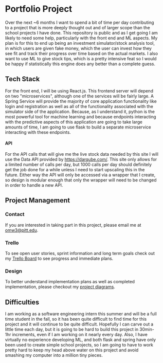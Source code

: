 # Portfolio Project
Over the next ~6 months I want to spend a bit of time per day contributing to a project that is more deeply thought out and of larger scope than the school projects I have done. This repository is public and as I get going I am likely to need some help, particularly with the front end and ML aspects. My plan is for this to end up being an investment simulator/stock analysis tool, in which users are given fake money, which the user can invest how they see fit and track their progress over time based on the actual markets. I also want to use ML to give stock tips, which is a pretty intensive feat so I would be happy if statistically this engine does any better than a complete guess.
## Tech Stack
For the front end, I will be using React.js. This frontend server will depend on two "microservices", although one of the services will be fairly large. A Spring Service will provide the majority of core application functionality like login and registration as well as all of the functionality associated with the simulator side of the application. Because, as I understand it, python is the most powerful tool for machine learning and because endpoints interacting with the predictive aspects of this application are going to take large amounts of time, I am going to use flask to build a separate microservice interacting with these endpoints. 
#### API
For the API calls that will give me the live stock data needed by this site I will use the Data API provided by https://darqube.com/. This site only allows for a limited number of calls per day, but 1000 calls per day should definitely get the job done for a while unless I need to start upscaling this in the future. Either way the API will only be accessed via a wrapper that I create, so design is modular enough that only the wrapper will need to be changed in order to handle a new API.
##  Project Management
### Contact
If you are interested in taking part in this project, please email me at omw3@pitt.edu.
### Trello
To see open user stories, sprint information and long term goals check out my [Trello Board](https://trello.com/b/uBXwmjyn/investmentproject-trello) to see progress and immediate plans.
### Design
To better understand implementation plans as well as completed implementation, please checkout my [project diagrams](https://github.com/OWurst/PortfolioProject/tree/main/Diagrams#readme).
## Difficulties
I am working as a software engineering intern this summer and will be a full time student in the fall, so it has been quite difficult to find time for this project and it will continue to be quite difficult. Hopefully I can carve out a little time each day, but it is going to be hard to build this project in 30min-1hr increments, even if I am working on it nearly every day. Also, I have virtually no experience developing ML, and both flask and spring have only been used to create simple school projects, so I am going to have to work pretty hard to keep my head above water on this project and avoid smashing my computer into a million tiny pieces.
